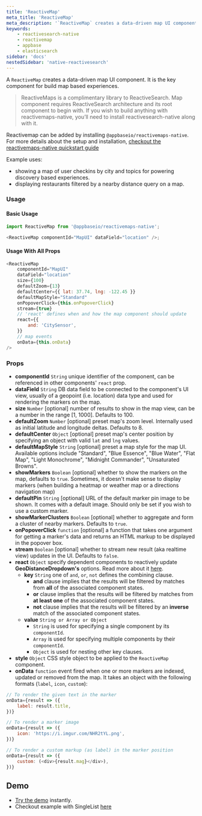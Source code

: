 ```yaml
---
title: 'ReactiveMap'
meta_title: 'ReactiveMap'
meta_description: '`ReactiveMap` creates a data-driven map UI component.'
keywords:
    - reactivesearch-native
    - reactivemap
    - appbase
    - elasticsearch
sidebar: 'docs'
nestedSidebar: 'native-reactivesearch'
---
```


A `ReactiveMap` creates a data-driven map UI component. It is the key component for build map based experiences.

> ReactiveMaps is a complimentary library to ReactiveSearch. Map component requires ReactiveSearch architecture and its root component to begin with. If you wish to build anything with reactivemaps-native, you’ll need to install reactivesearch-native along with it.

Reactivemap can be added by installing `@appbaseio/reactivemaps-native`. For more details about the setup and installation, [checkout the reactivemaps-native quickstart guide](/docs/reactivesearch/native/components/ReactiveMap/)

Example uses:

-   showing a map of user checkins by city and topics for powering discovery based experiences.
-   displaying restaurants filtered by a nearby distance query on a map.

### Usage

#### Basic Usage

```js
import ReactiveMap from '@appbaseio/reactivemaps-native';

<ReactiveMap componentId="MapUI" dataField="location" />;
```

#### Usage With All Props

```js
<ReactiveMap
	componentId="MapUI"
	dataField="location"
	size={100}
	defaultZoom={13}
	defaultCenter={{ lat: 37.74, lng: -122.45 }}
	defaultMapStyle="Standard"
	onPopoverClick={this.onPopoverClick}
	stream={true}
	// 'react' defines when and how the map component should update
	react={{
		and: 'CitySensor',
	}}
	// map events
	onData={this.onData}
/>
```

### Props

-   **componentId** `String`
    unique identifier of the component, can be referenced in other components' `react` prop.
-   **dataField** `String`
    DB data field to be connected to the component's UI view, usually of a geopoint (i.e. location) data type and used for rendering the markers on the map.
-   **size** `Number` [optional]
    number of results to show in the map view, can be a number in the range [1, 1000]. Defaults to 100.
-   **defaultZoom** `Number` [optional]
    preset map's zoom level. Internally used as initial latitude and longitude deltas. Defaults to 8.
-   **defaultCenter** `Object` [optional]
    preset map's center position by specifying an object with valid `lat` and `lng` values.
-   **defaultMapStyle** `String` [optional]
    preset a map style for the map UI. Available options include "Standard", "Blue Essence", "Blue Water", "Flat Map", "Light Monochrome", "Midnight Commander", "Unsaturated Browns".
-   **showMarkers** `Boolean` [optional]
    whether to show the markers on the map, defaults to `true`. Sometimes, it doesn't make sense to display markers (when building a heatmap or weather map or a directions navigation map)
-   **defaultPin** `String` [optional]
    URL of the default marker pin image to be shown. It comes with a default image. Should only be set if you wish to use a custom marker.
-   **showMarkerClusters** `Boolean` [optional]
    whether to aggregate and form a cluster of nearby markers. Defaults to `true`.
-   **onPopoverClick** `function` [optional]
    a function that takes one argument for getting a marker's data and returns an HTML markup to be displayed in the popover box.
-   **stream** `Boolean` [optional]
    whether to stream new result (aka realtime view) updates in the UI. Defaults to `false`.
-   **react** `Object`
    specify dependent components to reactively update **GeoDistanceDropdown's** options. Read more about it [here](/docs/reactivesearch/v3/advanced/reactprop/).
    -   **key** `String`
        one of `and`, `or`, `not` defines the combining clause.
        -   **and** clause implies that the results will be filtered by matches from **all** of the associated component states.
        -   **or** clause implies that the results will be filtered by matches from **at least one** of the associated component states.
        -   **not** clause implies that the results will be filtered by an **inverse** match of the associated component states.
    -   **value** `String or Array or Object`
        -   `String` is used for specifying a single component by its `componentId`.
        -   `Array` is used for specifying multiple components by their `componentId`.
        -   `Object` is used for nesting other key clauses.
-   **style** `Object`
    CSS style object to be applied to the `ReactiveMap` component.
-   **onData** `function`
    event fired when one or more markers are indexed, updated or removed from the map. It takes an object with the following formats (`label`, `icon`, `custom`):

```js
// To render the given text in the marker
onData={result => ({
    label: result.title,
})}

// To render a marker image
onData={result => ({
    icon: 'https://i.imgur.com/NHR2tYL.png',
})}

// To render a custom markup (as label) in the marker position
onData={result => ({
    custom: (<div>{result.mag}</div>),
})}
```

## Demo

-   [Try the demo](https://snack.expo.io/@metagrover/reactivemap-with-reactivesearch-native) instantly.
-   Checkout example with SingleList [here](https://github.com/appbaseio/reactivesearch/blob/dev/packages/native/examples/maps/App.js)
